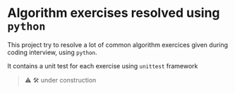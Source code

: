 
# Algorithm exercises resolved using `python`

This project try to resolve a lot of common algorithm exercices given during coding interview, using `python`.

It contains a unit test for each exercise using `unittest` framework

> ⚠️ 🛠 under construction

